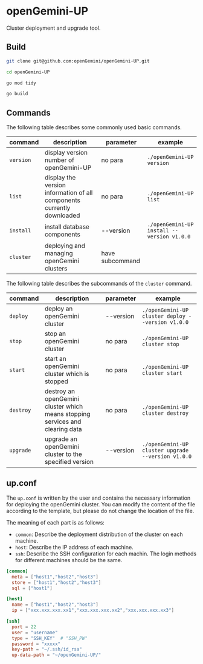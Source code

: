 # openGemini-UP

Cluster deployment and upgrade tool.

## Build

```bash
git clone git@github.com:openGemini/openGemini-UP.git

cd openGemini-UP

go mod tidy

go build
```

## Commands

The following table describes some commonly used basic commands.

| command | description | parameter | example |
| --- | --- | --- | --- |
| `version` | display version number of openGemini-UP | no para | `./openGemini-UP version` |
| `list` | display the version information of all components currently downloaded | no para | `./openGemini-UP list` |
| `install` | install database components | --version | `./openGemini-UP install --version v1.0.0` |
| `cluster` | deploying and managing openGemini clusters | have subcommand | |

The following table describes the subcommands of the `cluster` command.

| command | description | parameter | example |
| --- | --- | --- | --- |
| `deploy` | deploy an openGemini cluster| --version | `./openGemini-UP cluster deploy --version v1.0.0` |
| `stop` | stop an openGemini cluster | no para | `./openGemini-UP cluster stop` |
| `start` | start an openGemini cluster which is stopped | no para | `./openGemini-UP cluster start` |
| `destroy` | destroy an openGemini cluster which means stopping services and clearing data| no para | `./openGemini-UP cluster destroy`  |
| `upgrade` | upgrade an openGemini cluster to the specified version | --version | `./openGemini-UP cluster upgrade --version v1.0.0`  |

## up.conf

The `up.conf` is written by the user and contains the necessary information for deploying the openGemini cluster. You can modify the content of the file according to the template, but please do not change the location of the file.

The meaning of each part is as follows:

* `common`: Describe the deployment distribution of the cluster on each machine.
* `host`: Describe the IP address of each machine.
* `ssh`: Describe the SSH configuration for each machin. The login methods for different machines should be the same.

```toml
[common]
  meta = ["host1","host2","host3"]
  store = ["host1","host2","host3"]
  sql = ["host1"]

[host]
  name = ["host1","host2","host3"]
  ip = ["xxx.xxx.xxx.xx1","xxx.xxx.xxx.xx2","xxx.xxx.xxx.xx3"]

[ssh]
  port = 22
  user = "username"
  type = "SSH_KEY"  # "SSH_PW"
  password = "xxxxx"
  key-path = "~/.ssh/id_rsa"
  up-data-path = "~/openGemini-UP/"
```
